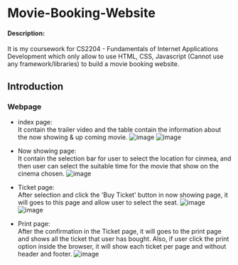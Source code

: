 # Movie-Booking-Website

#### Description:
It is my coursework for CS2204 - Fundamentals of Internet Applications Development which only allow to use HTML, CSS, Javascript (Cannot use any framework/libraries) to build a movie booking website.

## Introduction

### Webpage 
- index page: <br>
It contain the trailer video and the table contain the information about the now showing & up coming movie.
![image](https://user-images.githubusercontent.com/78290169/168427427-187705b4-c121-49c4-a015-24ceb8ef7bbc.png)
![image](https://user-images.githubusercontent.com/78290169/168427440-6484157e-3668-4c2c-99ce-35b2cf7b17a7.png)

- Now showing page: <br>
It contain the selection bar for user to select the location for cinmea, and then user can select the suitable time for the movie that show on the cinema chosen.
![image](https://user-images.githubusercontent.com/78290169/168427522-d2a79f53-dde0-4256-97ac-c9c5f6c5b461.png)

- Ticket page: <br>
After selection and click the 'Buy Ticket' button in now showing page, it will goes to this page and allow user to select the seat.
![image](https://user-images.githubusercontent.com/78290169/168427575-9d3a78e0-f410-4e41-bdbf-f6c6f04735dc.png)
![image](https://user-images.githubusercontent.com/78290169/168427583-e559a05c-9307-46e5-84e8-4a71462fa6e1.png)

- Print page: <br>
After the confirmation in the Ticket page, it will goes to the print page and shows all the ticket that user has bought. Also, if user click the print option inside the browser, it will show each ticket per page and without header and footer.
![image](https://user-images.githubusercontent.com/78290169/168427613-b29e60f6-ab88-4e48-88ef-c7d570195070.png)
